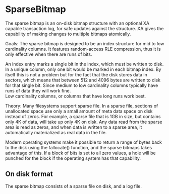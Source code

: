 # SparseBitmap
The sparse bitmap is an on-disk bitmap structure with an optional
XA capable transaction log, for safe updates against the structure.
XA gives the capability of making changes to multiple bitmaps atomically.

Goals:
The sparse bitmap is designed to be an index structure for mid to low
cardinality columns.  It features random-access RLE compression, thus
it is only effective when there are runs of bits.

An index entry marks a single bit in the index, which must be written
to disk.  In a unique column, only one bit would be marked in each
bitmap index.  By itself this is not a problem but for the fact that
the disk stores data in sectors, which means that between 512 and 4096
bytes are written to disk for that single bit.  Since medium to low
cardinality columns typically have runs of data they will work fine.  
Low cardinality columns, or columns that have long runs work best.

Theory:
Many filesystems support sparse file.  In a sparse file, sections of 
unallocated space use only a small amount of meta data space on disk
instead of zeros.  For example, a sparse file that is 1GB in size, but
contains only 4K of data, will take up only 4K on disk.  Any data read
from the sparse area is read as zeros, and when data is written to a
sparse area, it automatically materialized as real data in the file.

Modern operating systems make it possible to return a range of bytes
back to the disk using the fallocate() function, and the sparse
bitmaps takes advantage of this.  If a block of bits is set to all
zero values, a hole will be punched for the block if the operating
system has that capability.

## On disk format
The sparse bitmap consists of a sparse file on disk, and a log file.

